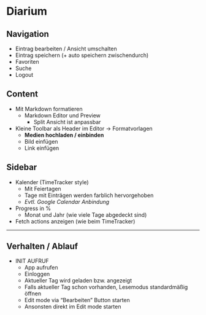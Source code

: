 # Diarium

## Navigation
* Eintrag bearbeiten / Ansicht umschalten
* Eintrag speichern (+ auto speichern zwischendurch)
* Favoriten
* Suche
* Logout

## Content
* Mit Markdown formatieren
    * Markdown Editor und Preview
        * Split Ansicht ist anpassbar
* Kleine Toolbar als Header im Editor -> Formatvorlagen
    * __Medien hochladen / einbinden__
    * Bild einfügen
    * Link einfügen

## Sidebar
* Kalender (TimeTracker style)
    * Mit Feiertagen
    * Tage mit Einträgen werden farblich hervorgehoben
    * _Evtl. Google Calendar Anbindung_
* Progress in % 
    * Monat und Jahr (wie viele Tage abgedeckt sind)
* Fetch actions anzeigen (wie beim TimeTracker)

---

## Verhalten / Ablauf
* INIT AUFRUF
    * App aufrufen
    * Einloggen
    * Aktueller Tag wird geladen bzw. angezeigt
    * Falls aktueller Tag schon vorhanden, Lesemodus standardmäßig öffnen
    * Edit mode via “Bearbeiten” Button starten
    * Ansonsten direkt im Edit mode starten
    